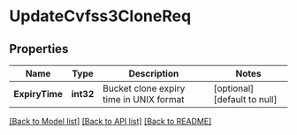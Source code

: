 # UpdateCvfss3CloneReq

## Properties
Name | Type | Description | Notes
------------ | ------------- | ------------- | -------------
**ExpiryTime** | **int32** | Bucket clone expiry time in UNIX format | [optional] [default to null]

[[Back to Model list]](../README.md#documentation-for-models) [[Back to API list]](../README.md#documentation-for-api-endpoints) [[Back to README]](../README.md)

